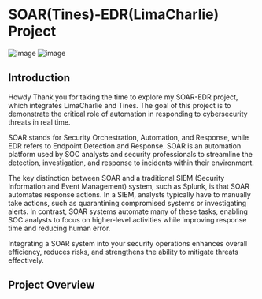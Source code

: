 # SOAR(Tines)-EDR(LimaCharlie) Project 
![image](https://github.com/user-attachments/assets/9db49eff-99fa-4f10-84e4-a0c4d14c9218) ![image](https://github.com/user-attachments/assets/344dc903-8cca-4533-a2aa-f5346888e1d2)






## Introduction
Howdy Thank you for taking the time to explore my SOAR-EDR project, which integrates LimaCharlie and Tines. The goal of this project is to demonstrate the critical role of automation in responding to cybersecurity threats in real time.

SOAR stands for Security Orchestration, Automation, and Response, while EDR refers to Endpoint Detection and Response. SOAR is an automation platform used by SOC analysts and security professionals to streamline the detection, investigation, and response to incidents within their environment.

The key distinction between SOAR and a traditional SIEM (Security Information and Event Management) system, such as Splunk, is that SOAR automates response actions. In a SIEM, analysts typically have to manually take actions, such as quarantining compromised systems or investigating alerts. In contrast, SOAR systems automate many of these tasks, enabling SOC analysts to focus on higher-level activities while improving response time and reducing human error.

Integrating a SOAR system into your security operations enhances overall efficiency, reduces risks, and strengthens the ability to mitigate threats effectively.

## Project Overview
